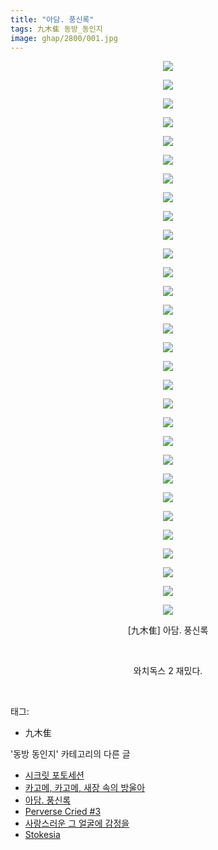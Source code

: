 ```yaml
---
title: "아담. 풍신록"
tags: 九木隹 동방_동인지
image: ghap/2800/001.jpg
---
```

<div class="article">
<p style="text-align: center; clear: none; float: none;"><img src="{{ site.nasurl }}/ghap/2800/001.jpg"/></p>
<p style="text-align: center; clear: none; float: none;"><img src="{{ site.nasurl }}/ghap/2800/002.jpg"/></p>
<p style="text-align: center; clear: none; float: none;"><img src="{{ site.nasurl }}/ghap/2800/003.jpg"/></p>
<p style="text-align: center; clear: none; float: none;"><img src="{{ site.nasurl }}/ghap/2800/004.jpg"/></p>
<p style="text-align: center; clear: none; float: none;"><img src="{{ site.nasurl }}/ghap/2800/005.jpg"/></p>
<p style="text-align: center; clear: none; float: none;"><img src="{{ site.nasurl }}/ghap/2800/006.jpg"/></p>
<p style="text-align: center; clear: none; float: none;"><img src="{{ site.nasurl }}/ghap/2800/007.jpg"/></p>
<p style="text-align: center; clear: none; float: none;"><img src="{{ site.nasurl }}/ghap/2800/008.jpg"/></p>
<p style="text-align: center; clear: none; float: none;"><img src="{{ site.nasurl }}/ghap/2800/009.jpg"/></p>
<p style="text-align: center; clear: none; float: none;"><img src="{{ site.nasurl }}/ghap/2800/010.jpg"/></p>
<p style="text-align: center; clear: none; float: none;"><img src="{{ site.nasurl }}/ghap/2800/011.jpg"/></p>
<p style="text-align: center; clear: none; float: none;"><img src="{{ site.nasurl }}/ghap/2800/012.jpg"/></p>
<p style="text-align: center; clear: none; float: none;"><img src="{{ site.nasurl }}/ghap/2800/013.jpg"/></p>
<p style="text-align: center; clear: none; float: none;"><img src="{{ site.nasurl }}/ghap/2800/014.jpg"/></p>
<p style="text-align: center; clear: none; float: none;"><img src="{{ site.nasurl }}/ghap/2800/015.jpg"/></p>
<p style="text-align: center; clear: none; float: none;"><img src="{{ site.nasurl }}/ghap/2800/016.jpg"/></p>
<p style="text-align: center; clear: none; float: none;"><img src="{{ site.nasurl }}/ghap/2800/017.jpg"/></p>
<p style="text-align: center; clear: none; float: none;"><img src="{{ site.nasurl }}/ghap/2800/018.jpg"/></p>
<p style="text-align: center; clear: none; float: none;"><img src="{{ site.nasurl }}/ghap/2800/019.jpg"/></p>
<p style="text-align: center; clear: none; float: none;"><img src="{{ site.nasurl }}/ghap/2800/020.jpg"/></p>
<p style="text-align: center; clear: none; float: none;"><img src="{{ site.nasurl }}/ghap/2800/021.jpg"/></p>
<p style="text-align: center; clear: none; float: none;"><img src="{{ site.nasurl }}/ghap/2800/022.jpg"/></p>
<p style="text-align: center; clear: none; float: none;"><img src="{{ site.nasurl }}/ghap/2800/023.jpg"/></p>
<p style="text-align: center; clear: none; float: none;"><img src="{{ site.nasurl }}/ghap/2800/024.jpg"/></p>
<p style="text-align: center; clear: none; float: none;"><img src="{{ site.nasurl }}/ghap/2800/025.jpg"/></p>
<p style="text-align: center; clear: none; float: none;"><img src="{{ site.nasurl }}/ghap/2800/026.jpg"/></p>
<p style="text-align: center; clear: none; float: none;"><img src="{{ site.nasurl }}/ghap/2800/027.jpg"/></p>
<p style="text-align: center; clear: none; float: none;"><img src="{{ site.nasurl }}/ghap/2800/028.jpg"/></p>
<p style="text-align: center; clear: none; float: none;"><img src="{{ site.nasurl }}/ghap/2800/029.jpg"/></p>
<p style="text-align: center; clear: none; float: none;"><img src="{{ site.nasurl }}/ghap/2800/030.jpg"/></p>
<p style="text-align: center; clear: none; float: none;">[九木隹] 아담. 풍신록</p>
<p style="text-align: center; clear: none; float: none;"><br/></p>
<p style="text-align: center; clear: none; float: none;">와치독스 2 재밌다.</p>
<p><br/></p>
</div><div class="tagTrail">
<p>태그: </p>
<ul>
<li>九木隹</li>
</ul>
</div><div class="another">
<p>'동방 동인지' 카테고리의 다른 글</p>
<ul>
<li><a href="/2016-12-01-ghap_2802">시크릿 포토세션</a></li>
<li><a href="/2016-12-01-ghap_2801">카고메, 카고메, 새장 속의 방울아</a></li>
<li><a href="/2016-12-01-ghap_2800">아담. 풍신록</a></li>
<li><a href="/2016-11-29-ghap_2799">Perverse Cried #3</a></li>
<li><a href="/2016-11-29-ghap_2798">사랑스러운 그 얼굴에 감정을</a></li>
<li><a href="/2016-11-29-ghap_2797">Stokesia</a></li>
</ul>
</div><div class="cb_module cb_fluid">
<div class="cb_wrt cb_profile">
</div><!-- commentList close -->
</div>